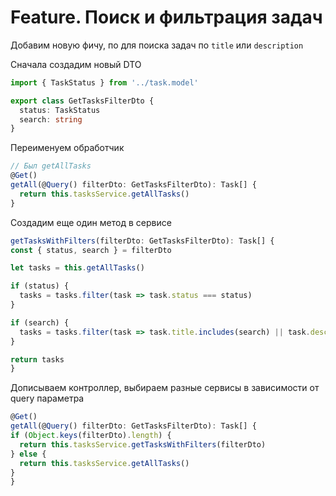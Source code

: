 # Feature. Поиск и фильтрация задач

Добавим новую фичу, по для поиска задач по `title` или `description`

Сначала создадим новый DTO
```typescript
import { TaskStatus } from '../task.model'

export class GetTasksFilterDto {
  status: TaskStatus
  search: string
}
```

Переименуем обработчик
```typescript
// Был getAllTasks
@Get()
getAll(@Query() filterDto: GetTasksFilterDto): Task[] {
  return this.tasksService.getAllTasks()
}
```

Создадим еще один метод в сервисе
```typescript
getTasksWithFilters(filterDto: GetTasksFilterDto): Task[] {
const { status, search } = filterDto

let tasks = this.getAllTasks()

if (status) {
  tasks = tasks.filter(task => task.status === status)
}

if (search) {
  tasks = tasks.filter(task => task.title.includes(search) || task.description.includes(search))
}

return tasks
}
```

Дописываем контроллер, выбираем разные сервисы в зависимости от query параметра
```typescript
@Get()
getAll(@Query() filterDto: GetTasksFilterDto): Task[] {
if (Object.keys(filterDto).length) {
  return this.tasksService.getTasksWithFilters(filterDto)
} else {
  return this.tasksService.getAllTasks()
}
}
```
